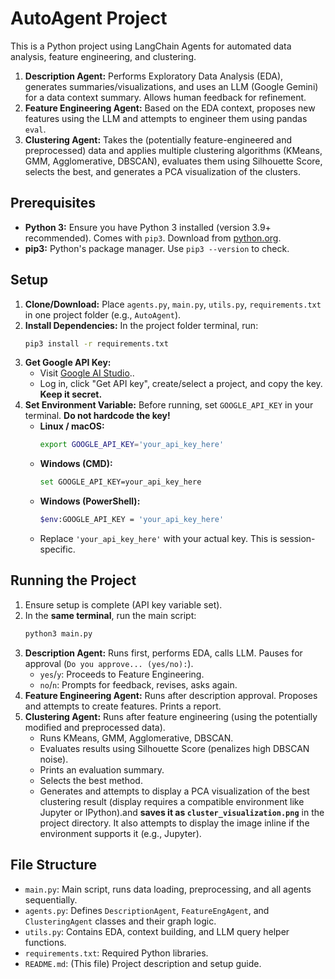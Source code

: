 # AutoAgent Project

This is a Python project using LangChain Agents for automated data analysis, feature engineering, and clustering.
1.  **Description Agent:** Performs Exploratory Data Analysis (EDA), generates summaries/visualizations, and uses an LLM (Google Gemini) for a data context summary. Allows human feedback for refinement.
2.  **Feature Engineering Agent:** Based on the EDA context, proposes new features using the LLM and attempts to engineer them using pandas `eval`.
3.  **Clustering Agent:** Takes the (potentially feature-engineered and preprocessed) data and applies multiple clustering algorithms (KMeans, GMM, Agglomerative, DBSCAN), evaluates them using Silhouette Score, selects the best, and generates a PCA visualization of the clusters.

## Prerequisites

* **Python 3:** Ensure you have Python 3 installed (version 3.9+ recommended). Comes with `pip3`. Download from [python.org](https://www.python.org/).
* **pip3:** Python's package manager. Use `pip3 --version` to check.

## Setup

1.  **Clone/Download:** Place `agents.py`, `main.py`, `utils.py`, `requirements.txt` in one project folder (e.g., `AutoAgent`).
2.  **Install Dependencies:** In the project folder terminal, run:
    ```bash
    pip3 install -r requirements.txt
    ```
3.  **Get Google API Key:**
    * Visit [Google AI Studio](https://aistudio.google.com/)..
    * Log in, click "Get API key", create/select a project, and copy the key. **Keep it secret.**
4.  **Set Environment Variable:** Before running, set `GOOGLE_API_KEY` in your terminal. **Do not hardcode the key!**
    * **Linux / macOS:**
        ```bash
        export GOOGLE_API_KEY='your_api_key_here'
        ```
    * **Windows (CMD):**
        ```bash
        set GOOGLE_API_KEY=your_api_key_here
        ```
    * **Windows (PowerShell):**
        ```bash
        $env:GOOGLE_API_KEY = 'your_api_key_here'
        ```
    * Replace `'your_api_key_here'` with your actual key. This is session-specific.

## Running the Project

1.  Ensure setup is complete (API key variable set).
2.  In the **same terminal**, run the main script:
    ```bash
    python3 main.py
    ```
3.  **Description Agent:** Runs first, performs EDA, calls LLM. Pauses for approval (`Do you approve... (yes/no):`).
    * `yes`/`y`: Proceeds to Feature Engineering.
    * `no`/`n`: Prompts for feedback, revises, asks again.
4.  **Feature Engineering Agent:** Runs after description approval. Proposes and attempts to create features. Prints a report.
5.  **Clustering Agent:** Runs after feature engineering (using the potentially modified and preprocessed data).
    * Runs KMeans, GMM, Agglomerative, DBSCAN.
    * Evaluates results using Silhouette Score (penalizes high DBSCAN noise).
    * Prints an evaluation summary.
    * Selects the best method.
    * Generates and attempts to display a PCA visualization of the best clustering result (display requires a compatible environment like Jupyter or IPython).and **saves it as `cluster_visualization.png`** in the project directory. It also attempts to display the image inline if the environment supports it (e.g., Jupyter).

## File Structure

* `main.py`: Main script, runs data loading, preprocessing, and all agents sequentially.
* `agents.py`: Defines `DescriptionAgent`, `FeatureEngAgent`, and `ClusteringAgent` classes and their graph logic.
* `utils.py`: Contains EDA, context building, and LLM query helper functions.
* `requirements.txt`: Required Python libraries.
* `README.md`: (This file) Project description and setup guide.

